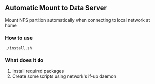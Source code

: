 ## Automatic Mount to Data Server

Mount NFS partition automatically when connecting to local network at home

### How to use

```
./install.sh
```

### What does it do

1. Install required packages
2. Create some scripts using network's if-up daemon

